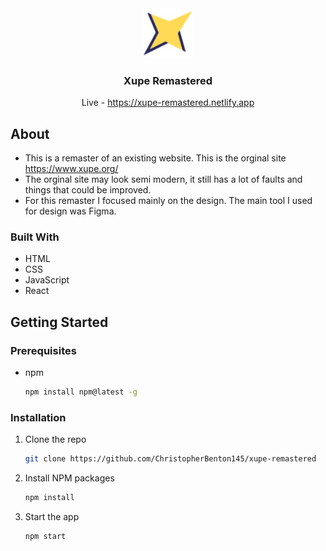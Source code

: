<!-- PROJECT LOGO -->
<div align="center">
  <img src="/public/favicon.ico" alt="Logo" width="80" height="80">
  <h3 align="center">Xupe Remastered</h3>
  <p align="center">
    Live - <a href="https://xupe-remastered.netlify.app">https://xupe-remastered.netlify.app</a>
  </p>
</div>

<!-- ABOUT -->
## About
* This is a remaster of an existing website. This is the orginal site <a href="https://www.xupe.org/">https://www.xupe.org/</a>
* The orginal site may look semi modern, it still has a lot of faults and things that could be improved.
* For this remaster I focused mainly on the design. The main tool I used for design was Figma.

### Built With
* HTML
* CSS
* JavaScript
* React

<!-- GETTING STARTED -->
## Getting Started

### Prerequisites
* npm
  ```sh
  npm install npm@latest -g
  ```

### Installation
1. Clone the repo
   ```sh
   git clone https://github.com/ChristopherBenton145/xupe-remastered
   ```
2. Install NPM packages
   ```sh
   npm install
   ```
3. Start the app
   ```js
   npm start
   ```
